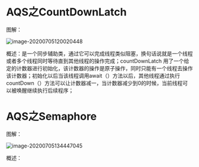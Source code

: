 # AQS之CountDownLatch

图解：

![image-20200705120020448](C:\Users\vinti\AppData\Roaming\Typora\typora-user-images\image-20200705120020448.png)

概述：是一个同步辅助类，通过它可以完成线程类似阻塞，换句话说就是一个线程或者多个线程同时等待直到其他线程的操作完成；countDownLatch 用了一个给定的计数器进行初始化，该计数器的操作是原子操作，同时只能有一个线程去操作该计数器；初始化以后当该线程调用await（）方法以后，其他线程通过执行countDown（）方法可以让计数器减一，当计数器减少到0的时候，当前线程可以被唤醒继续执行后续程序；



# AQS之Semaphore

图解：

![image-20200705134447045](C:\Users\vinti\AppData\Roaming\Typora\typora-user-images\image-20200705134447045.png)

概述：

 
